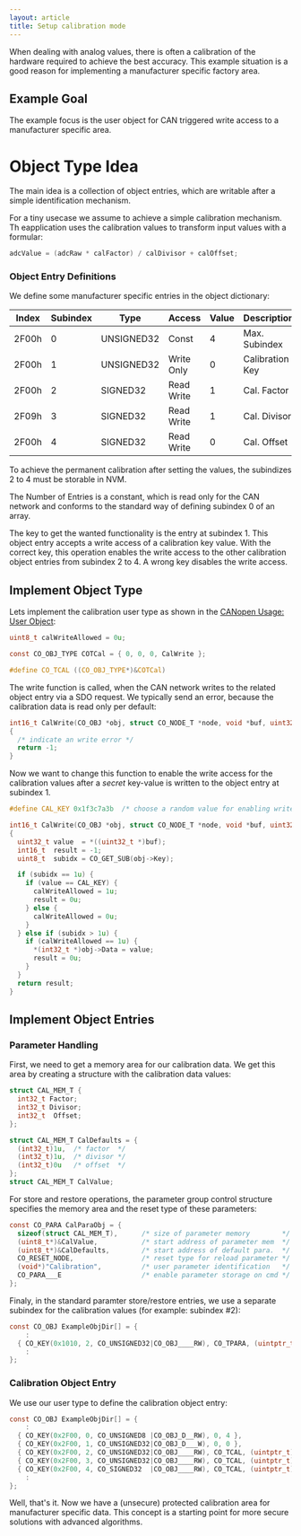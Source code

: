 ```yaml
---
layout: article
title: Setup calibration mode
---
```


When dealing with analog values, there is often a calibration of the hardware required to achieve the best accuracy. This example situation is a good reason for implementing a manufacturer specific factory area.

<!--more-->

## Example Goal

The example focus is the user object for CAN triggered write access to a manufacturer specific area. 

# Object Type Idea

The main idea is a collection of object entries, which are writable after a simple identification mechanism. 

For a tiny usecase we assume to achieve a simple calibration mechanism. Th eapplication uses the calibration values to transform input values with a formular:

```c
adcValue = (adcRaw * calFactor) / calDivisor + calOffset;
```

### Object Entry Definitions

We define some manufacturer specific entries in the object dictionary:

| Index | Subindex | Type       | Access     | Value | Description        |
| ----- | -------- | ---------- | ---------- | ----- | ------------------ |
| 2F00h | 0        | UNSIGNED32 | Const      | 4     | Max. Subindex      |
| 2F00h | 1        | UNSIGNED32 | Write Only | 0     | Calibration Key    |
| 2F00h | 2        | SIGNED32   | Read Write | 1     | Cal. Factor        |
| 2F09h | 3        | SIGNED32   | Read Write | 1     | Cal. Divisor       |
| 2F00h | 4        | SIGNED32   | Read Write | 0     | Cal. Offset        |

To achieve the permanent calibration after setting the values, the subindizes 2 to 4 must be storable in NVM.

The Number of Entries is a constant, which is read only for the CAN network and conforms to the standard way of defining subindex 0 of an array.

The key to get the wanted functionality is the entry at subindex 1. This object entry accepts a write access of a calibration key value. With the correct key, this operation enables the write access to the other calibration object entries from subindex 2 to 4. A wrong key disables the write access.

## Implement Object Type

Lets implement the calibration user type as shown in the [CANopen Usage: User Object](/docs/usecase/dictionary#user-objects):

```c
uint8_t calWriteAllowed = 0u;

const CO_OBJ_TYPE COTCal = { 0, 0, 0, CalWrite };

#define CO_TCAL ((CO_OBJ_TYPE*)&COTCal)
```

The write function is called, when the CAN network writes to the related object entry via a SDO request. We typically send an error, because the calibration data is read only per default:

```c
int16_t CalWrite(CO_OBJ *obj, struct CO_NODE_T *node, void *buf, uint32_t size)
{
  /* indicate an write error */
  return -1;
}
```

Now we want to change this function to enable the write access for the calibration values after a *secret* key-value is written to the object entry at subindex 1.

```c
#define CAL_KEY 0x1f3c7a3b  /* choose a random value for enabling write access */

int16_t CalWrite(CO_OBJ *obj, struct CO_NODE_T *node, void *buf, uint32_t size)
{
  uint32_t value  = *((uint32_t *)buf);
  int16_t  result = -1;
  uint8_t  subidx = CO_GET_SUB(obj->Key);

  if (subidx == 1u) {
    if (value == CAL_KEY) {
      calWriteAllowed = 1u;
      result = 0u;
    } else {
      calWriteAllowed = 0u;
    }
  } else if (subidx > 1u) {
    if (calWriteAllowed == 1u) {
      *(int32_t *)obj->Data = value;
      result = 0u;
    }
  }
  return result;
}
```

## Implement Object Entries

### Parameter Handling

First, we need to get a memory area for our calibration data. We get this area by creating a structure with the calibration data values:

```c
struct CAL_MEM_T {
  int32_t Factor;
  int32_t Divisor;
  int32_t  Offset;
};

struct CAL_MEM_T CalDefaults = {
  (int32_t)1u,  /* factor  */
  (int32_t)1u,  /* divisor */
  (int32_t)0u   /* offset  */
};
struct CAL_MEM_T CalValue;
```

For store and restore operations, the parameter group control structure specifies the memory area and the reset type of these parameters:

```c
const CO_PARA CalParaObj = {
  sizeof(struct CAL_MEM_T),      /* size of parameter memory        */
  (uint8_t*)&CalValue,           /* start address of parameter mem  */
  (uint8_t*)&CalDefaults,        /* start address of default para.  */
  CO_RESET_NODE,                 /* reset type for reload parameter */
  (void*)"Calibration",          /* user parameter identification   */
  CO_PARA___E                    /* enable parameter storage on cmd */
};
```

Finaly, in the standard paramter store/restore entries, we use a separate subindex for the calibration values (for example: subindex #2):

```c
const CO_OBJ ExampleObjDir[] = {
    :
  { CO_KEY(0x1010, 2, CO_UNSIGNED32|CO_OBJ____RW), CO_TPARA, (uintptr_t)&CalParaObj },
    :
};
```

### Calibration Object Entry

We use our user type to define the calibration object entry:

```c
const CO_OBJ ExampleObjDir[] = {
    :
  { CO_KEY(0x2F00, 0, CO_UNSIGNED8 |CO_OBJ_D__RW), 0, 4 },
  { CO_KEY(0x2F00, 1, CO_UNSIGNED32|CO_OBJ_D___W), 0, 0 },
  { CO_KEY(0x2F00, 2, CO_UNSIGNED32|CO_OBJ____RW), CO_TCAL, (uintptr_t)&CalValue.Factor },
  { CO_KEY(0x2F00, 3, CO_UNSIGNED32|CO_OBJ____RW), CO_TCAL, (uintptr_t)&CalValue.Divisor },
  { CO_KEY(0x2F00, 4, CO_SIGNED32  |CO_OBJ____RW), CO_TCAL, (uintptr_t)&CalValue.Offset },
    :
};
```

Well, that's it. Now we have a (unsecure) protected calibration area for manufacturer specific data. This concept is a starting point for more secure solutions with advanced algorithms.
